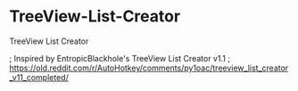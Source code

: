# TreeView-List-Creator
TreeView List Creator

; Inspired by EntropicBlackhole's TreeView List Creator v1.1 
; https://old.reddit.com/r/AutoHotkey/comments/py1oac/treeview_list_creator_v11_completed/

